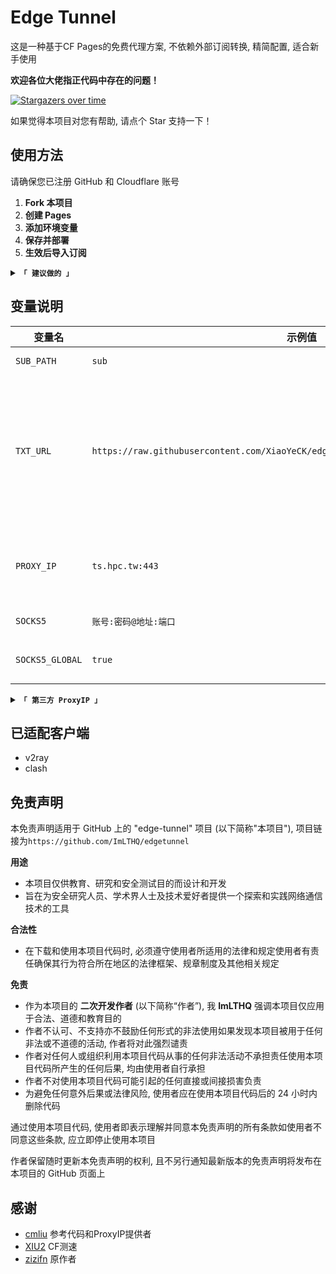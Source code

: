 # Edge Tunnel

这是一种基于CF Pages的免费代理方案, 不依赖外部订阅转换, 精简配置, 适合新手使用

**欢迎各位大佬指正代码中存在的问题！**

[![Stargazers over time](https://starchart.cc/ImLTHQ/edgetunnel.svg?variant=adaptive)](https://starchart.cc/ImLTHQ/edgetunnel)

如果觉得本项目对您有帮助, 请点个 Star 支持一下！

## 使用方法

请确保您已注册 GitHub 和 Cloudflare 账号

1. **Fork 本项目**
2. **创建 Pages**
3. **添加环境变量**
4. **保存并部署**
5. **生效后导入订阅**

<details>
<summary><code><strong>「 建议做的 」</strong></code></summary>

**设置 GitHub Action 同步上游仓库**

1. 来到您 Fork 的仓库
2. 在 `Actions` 选项卡中, 点击 `Enable workflow`, 选择 `上游同步`
3. 启用此 Workflow 可以使您的仓库与作者的更新保持同步

</details>

## 变量说明

| 变量名 | 示例值 | 备注 |
|-|-|-|
| `SUB_PATH` | `sub` | `地址/订阅路径` |
| `TXT_URL` | `https://raw.githubusercontent.com/XiaoYeCK/edgetunnel/refs/heads/main/AutoTest.txt` | 优选 IP 地址, 格式`地址:端口#节点名称`端口不填默认 443, 节点名称不填使用默认名称 |
| `PROXY_IP` | `ts.hpc.tw:443` | 反代服务器 地址和端口, 端口不填默认443 |
| `SOCKS5` | `账号:密码@地址:端口` | SOCKS5 代理 |
| `SOCKS5_GLOBAL` | `true` | 全局 SOCKS5 代理 |

<details>
<summary><code><strong>「 第三方 ProxyIP 」</strong></code></summary>

有能力请自建

- `ts.hpc.tw`
- `ProxyIP.US.CMLiussss.net`
- `ProxyIP.SG.CMLiussss.net`
- `ProxyIP.JP.CMLiussss.net`
- `ProxyIP.HK.CMLiussss.net`
- `ProxyIP.KR.CMLiussss.net`
- `ProxyIP.DE.tp2024.CMLiussss.net`
- `ProxyIP.Aliyun.CMLiussss.net`
- `ProxyIP.Oracle.CMLiussss.net`
- `ProxyIP.DigitalOcean.CMLiussss.net`
- `ProxyIP.Vultr.CMLiussss.net`
- `ProxyIP.Multacom.CMLiussss.net`

</details>

## 已适配客户端

- v2ray
- clash

## 免责声明

本免责声明适用于 GitHub 上的 "edge-tunnel" 项目 (以下简称"本项目"), 项目链接为`https://github.com/ImLTHQ/edgetunnel`

**用途**

- 本项目仅供教育、研究和安全测试目的而设计和开发
- 旨在为安全研究人员、学术界人士及技术爱好者提供一个探索和实践网络通信技术的工具

**合法性**

- 在下载和使用本项目代码时, 必须遵守使用者所适用的法律和规定使用者有责任确保其行为符合所在地区的法律框架、规章制度及其他相关规定

**免责**

- 作为本项目的 **二次开发作者** (以下简称“作者”), 我 **ImLTHQ** 强调本项目仅应用于合法、道德和教育目的
- 作者不认可、不支持亦不鼓励任何形式的非法使用如果发现本项目被用于任何非法或不道德的活动, 作者将对此强烈谴责
- 作者对任何人或组织利用本项目代码从事的任何非法活动不承担责任使用本项目代码所产生的任何后果, 均由使用者自行承担
- 作者不对使用本项目代码可能引起的任何直接或间接损害负责
- 为避免任何意外后果或法律风险, 使用者应在使用本项目代码后的 24 小时内删除代码

通过使用本项目代码, 使用者即表示理解并同意本免责声明的所有条款如使用者不同意这些条款, 应立即停止使用本项目

作者保留随时更新本免责声明的权利, 且不另行通知最新版本的免责声明将发布在本项目的 GitHub 页面上

## 感谢

- [cmliu](https://github.com/cmliu) 参考代码和ProxyIP提供者
- [XIU2](https://github.com/XIU2) CF测速
- [zizifn](https://github.com/zizifn) 原作者